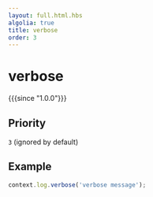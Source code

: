 ```yaml
---
layout: full.html.hbs
algolia: true
title: verbose
order: 3
---
```



# verbose

{{{since "1.0.0"}}}

## Priority

`3` (ignored by default)

## Example 

```js
context.log.verbose('verbose message');
```
